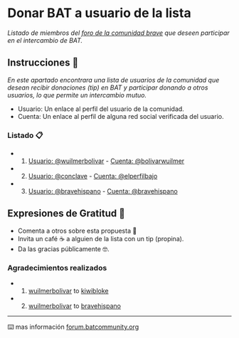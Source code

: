 # Donar BAT a usuario de la lista
_Listado de miembros del [foro de la comunidad brave](https://forum.batcommunity.org/c/international/es/25) que deseen participar en el intercambio de BAT._

## Instrucciones 🚀

_En este apartado encontrara una lista de usuarios de la comunidad que desean recibir donaciones (tip) en BAT y participar donando a otros usuarios, lo que permite un intercambio mutuo._

* Usuario: Un enlace al perfil del usuario de la comunidad.
* Cuenta: Un enlace al perfil de alguna red social verificada del usuario.

### Listado 📋

* 1. [Usuario: @wuilmerbolivar](https://forum.batcommunity.org/u/wuilmerbolivar) - [Cuenta: @bolivarwuilmer](https://twitter.com/BolivarWuilmer)
* 2. [Usuario: @conclave](https://forum.batcommunity.org/u/conclave) - [Cuenta: @elperfilbajo](https://www.twitter.com/elperfilbajo)
* 3. [Usuario: @bravehispano](https://forum.batcommunity.org/u/bravehispano) - [Cuenta: @bravehispano](https://twitter.com/BraveHispano)

## Expresiones de Gratitud 🎁

* Comenta a otros sobre esta propuesta 📢
* Invita un café ☕ a alguien de la lista con un tip (propina). 
* Da las gracias públicamente 🤓.

### Agradecimientos realizados

* 1. [wuilmerbolivar](https://forum.batcommunity.org/u/wuilmerbolivar) to [kiwibloke](https://forum.batcommunity.org/u/kiwibloke)
* 2. [wuilmerbolivar](https://forum.batcommunity.org/u/wuilmerbolivar) to [bravehispano](https://forum.batcommunity.org/u/bravehispano)

---
⌨️ mas información [forum.batcommunity.org](https://forum.batcommunity.org/t/dona-bat-a-un-usuario-de-la-lista/)
